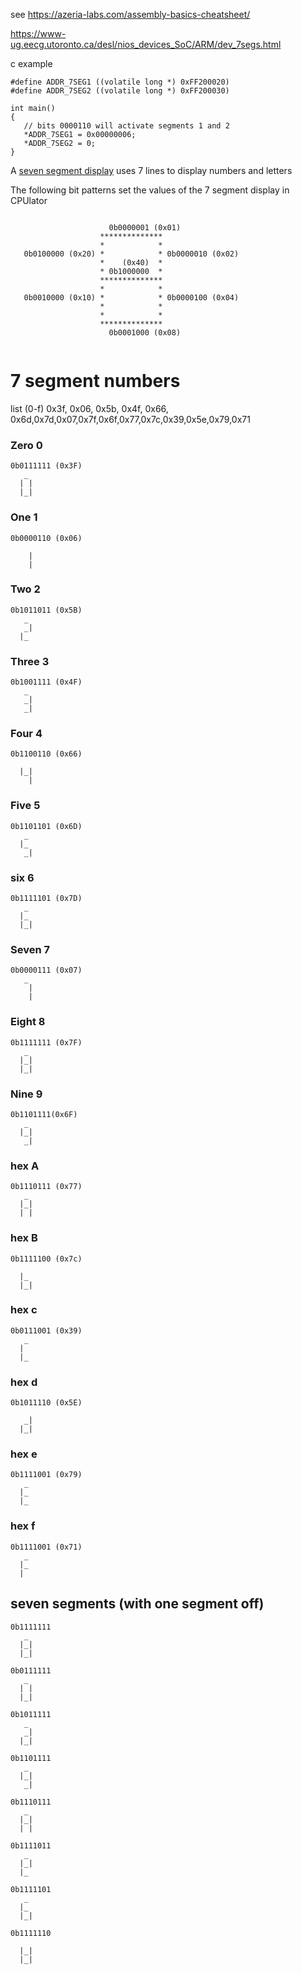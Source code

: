 
see https://azeria-labs.com/assembly-basics-cheatsheet/

https://www-ug.eecg.utoronto.ca/desl/nios_devices_SoC/ARM/dev_7segs.html

c example
```
#define ADDR_7SEG1 ((volatile long *) 0xFF200020)
#define ADDR_7SEG2 ((volatile long *) 0xFF200030)

int main()
{
   // bits 0000110 will activate segments 1 and 2 
   *ADDR_7SEG1 = 0x00000006; 
   *ADDR_7SEG2 = 0;
}
```


A [seven segment display](https://en.wikipedia.org/wiki/Seven-segment_display) uses 7 lines to display numbers and letters
 
The following bit patterns set the values of the 7 segment display in CPUlator

```

                      0b0000001 (0x01)
                    **************
                    *            *
   0b0100000 (0x20) *            * 0b0000010 (0x02)
                    *    (0x40)  *
                    * 0b1000000  *
                    **************
                    *            *
   0b0010000 (0x10) *            * 0b0000100 (0x04)
                    *            *
                    *            *
                    **************
                      0b0001000 (0x08)
             
```

# 7 segment numbers

list (0-f) 0x3f, 0x06, 0x5b, 0x4f, 0x66, 0x6d,0x7d,0x07,0x7f,0x6f,0x77,0x7c,0x39,0x5e,0x79,0x71

### Zero 0
```
0b0111111 (0x3F)
   _
  | |
  |_|

```
### One 1
```
0b0000110 (0x06)

    |
    |

```

### Two 2

```
0b1011011 (0x5B)
   _
   _|
  |_

```

### Three 3

```
0b1001111 (0x4F)
   _
   _|
   _|

```

### Four 4

```
0b1100110 (0x66)
   
  |_|
    |

```

### Five 5
```
0b1101101 (0x6D)
   _
  |_
   _|

```

### six 6

```
0b1111101 (0x7D)
   _
  |_
  |_|

```

### Seven 7

```
0b0000111 (0x07)
   _
    |
    |

```

### Eight 8

```
0b1111111 (0x7F)
   _
  |_|
  |_|

```

### Nine 9

```
0b1101111(0x6F)
   _
  |_|
   _|

```

### hex A

```
0b1110111 (0x77)
   _
  |_|
  | |

```

### hex B

```
0b1111100 (0x7c)
   
  |_
  |_|

```

### hex c

```
0b0111001 (0x39)
   _
  |
  |_

```

### hex d

```
0b1011110 (0x5E)
   
   _|
  |_|

```

### hex e

```
0b1111001 (0x79)
   _
  |_
  |_

```

### hex f

```
0b1111001 (0x71)
   _
  |_
  |

```

## seven segments (with one segment off)

```
0b1111111
   _
  |_|
  |_|

```

```
0b0111111
   _
  | |
  |_|

```

```
0b1011111
   _
   _|
  |_|

```

```
0b1101111
   _
  |_|
   _|

```

```
0b1110111
   _
  |_|
  | |

```

```
0b1111011
   _
  |_|
  |_

```

```
0b1111101
   _
  |_
  |_|

```

```
0b1111110
   
  |_|
  |_|
  
```
